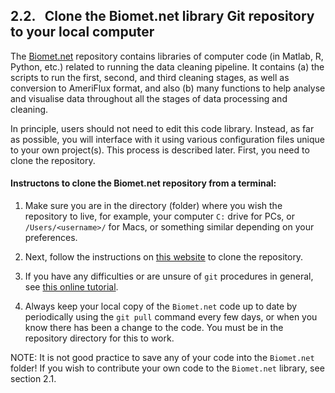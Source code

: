 ## 2.2. &nbsp; Clone the Biomet.net library Git repository to your local computer

The <a href="https://github.com/ubc-micromet/Biomet.net" target="_blank" rel="noopener noreferrer">Biomet.net</a> repository contains libraries of computer code (in Matlab, R, Python, etc.) related to running the data cleaning pipeline. It contains (a) the scripts to run the first, second, and third cleaning stages, as well as conversion to AmeriFlux format, and also (b) many functions to help analyse and visualise data throughout all the stages of data processing and cleaning.

In principle, users should not need to edit this code library. Instead, as far as possible, you will interface with it using various configuration files unique to your own project(s). This process is described later. First, you need to clone the repository.

#### Instructons to clone the Biomet.net repository from a terminal:

 1. Make sure you are in the directory (folder) where you wish the repository to live, for example, your computer `C:` drive for PCs, or `/Users/<username>/` for Macs, or something similar depending on your preferences.

 2. Next, follow the instructions on <a href=https://www.educative.io/answers/how-to-clone-a-git-repository-using-the-command-line target="_blank" rel="noopener noreferrer">this website</a> to clone the repository.

 3. If you have any difficulties or are unsure of `git` procedures in general, see <a href="https://ecoflux-lab.github.io/Documentation/UsingGit.html" target="_blank" rel="noopener noreferrer">this online tutorial</a>.
 
 3. Always keep your local copy of the `Biomet.net` code up to date by periodically using the `git pull` command every few days, or when you know there has been a change to the code. You must be in the repository directory for this to work.

NOTE: It is not good practice to save any of your code into the `Biomet.net` folder! If you wish to contribute your own code to the `Biomet.net` library, see section 2.1. 